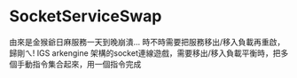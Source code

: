 # SocketServiceSwap
由來是金猴爺日麻服務一天到晚崩潰... 時不時需要把服務移出/移入負載再重啟，歸剛ㄟ!
IGS arkengine 架構的socket連線遊戲，需要移出/移入負載平衡時，把多個手動指令集合起來，用一個指令完成
